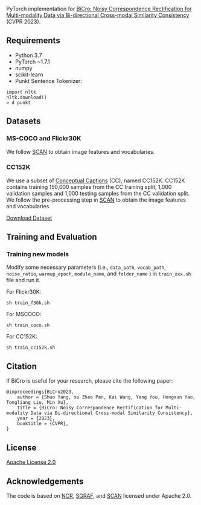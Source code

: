 
PyTorch implementation for [BiCro: Noisy Correspondence Rectification for Multi-modality Data via Bi-directional Cross-modal Similarity Consistency](https://github.com/xu5zhao/BiCro#readme) (CVPR 2023).



## Requirements

- Python 3.7
- PyTorch ~1.7.1
- numpy
- scikit-learn
- Punkt Sentence Tokenizer:
  
```
import nltk
nltk.download()
> d punkt
```

## Datasets

### MS-COCO and Flickr30K
We follow [SCAN](https://github.com/kuanghuei/SCAN) to obtain image features and vocabularies.

### CC152K
We use a subset of [Conceptual Captions](https://ai.google.com/research/ConceptualCaptions) (CC), named CC152K. CC152K contains training 150,000 samples from the CC training split, 1,000 validation samples and 1,000 testing samples from the CC validation split. We follow the pre-processing step in [SCAN](https://github.com/kuanghuei/SCAN) to obtain the image features and vocabularies. 

[Download Dataset](https://ncr-paper.cdn.bcebos.com/data/NCR-data.tar)


## Training and Evaluation

### Training new models
Modify some necessary parameters (i.e., ```data_path```, ```vocab_path```, ```noise_ratio```, ```warmup_epoch```, ```module_name```, and ```folder_name``` ) in ```train_xxx.sh``` file and run it.

For Flickr30K:
```
sh train_f30k.sh
```

For MSCOCO:
```
sh train_coco.sh
```

For CC152K:
```
sh train_cc152k.sh
```



## Citation
If BiCro is useful for your research, please cite the following paper:
```
@inproceedings{BiCro2023,
    author = {Shuo Yang, xu Zhao Pan, Kai Wang, Yang You, Hongxun Yao, Tongliang Liu, Min Xu},
    title = {BiCro: Noisy Correspondence Rectification for Multi-modality Data via Bi-directional Cross-modal Similarity Consistency},
    year = {2023},
    booktitle = {CVPR},
}
```

## License

[Apache License 2.0](http://www.apache.org/licenses/LICENSE-2.0)

## Acknowledgements
The code is based on [NCR](https://github.com/XLearning-SCU/2021-NeurIPS-NCR), [SGRAF](https://github.com/Paranioar/SGRAF), and [SCAN](https://github.com/kuanghuei/SCAN) licensed under Apache 2.0.
